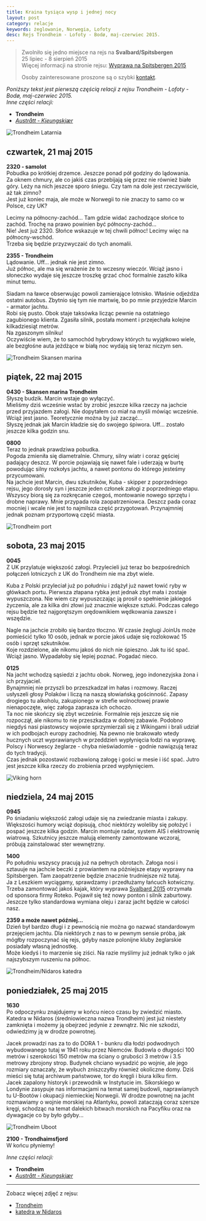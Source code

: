 ```yaml
---
title: Kraina tysiąca wysp i jednej nocy
layout: post
category: relacje
keywords: żeglowanie, Norwegia, Lofoty
desc: Rejs Trondheim - Lofoty - Bodø, maj-czerwiec 2015.
---
```


>  
> Zwolniło się jedno miejsce na rejs na **Svalbard/Spitsbergen**  
> 25 lipiec - 8 sierpień 2015   
> Więcej informacji na stronie rejsu: [Wyprawa na Spitsbergen 2015](/wyprawa-polonijna-na-spitsbergen-2015)  
>   
> Osoby zainteresowane proszone są o szybki [kontakt](/rejsy/rezerwacja.html).  
>  

*Poniższy tekst jest pierwszą częścią relacji z rejsu Trondheim - Lofoty - Bodø, maj-czerwiec 2015.*  
*Inne części relacji:*

* **Trondheim**
* *[Austrått - Kjeungskjær](/kraina-1000-wysp-i-1-nocy-cz2/)*

![Trondheim Latarnia](/img/2015/norwegia/trondheim-latarnia.jpg)

## czwartek, 21 maj 2015
**2320 - samolot**  
Pobudka po krótkiej drzemce. Jeszcze ponad pół godziny do lądowania.  
Za oknem chmury, ale co jakiś czas przebijają się przez nie również białe góry. Leży na nich jeszcze sporo śniegu. Czy tam na dole jest rzeczywiście, aż tak zimno?   
Jest już koniec maja, ale może w Norwegii to nie znaczy to samo co w Polsce, czy UK?  

Lecimy na północny-zachód... 
Tam gdzie widać zachodzące słońce to zachód. Trochę na prawo powinien być północny-zachód...   
Nie! Jest już 2320. Słońce wskazuje w tej chwili północ! Lecimy więc na północny-wschód.  
Trzeba się będzie przyzwyczaić do tych anomalii.

**2355 - Trondheim**  
Lądowanie. Uff... jednak nie jest zimno.  
Już północ, ale ma się wrażenie że to wczesny wieczór. Wciąż jasno i słoneczko wydaje się jeszcze troszkę grzać choć formalnie zaszło kilka minut temu.  

Siadam na ławce obserwując powoli zamierające lotnisko. Właśnie odjeżdża ostatni autobus. Zbytnio się tym nie martwię, bo po mnie przyjedzie Marcin - armator jachtu.  
Robi się pusto. Obok staje taksówka licząc pewnie na ostatniego zagubionego klienta. Zgasiła silnik, postała moment i przejechała kolejne kilkadziesiąt metrów.  
Na zgaszonym silniku!   
Oczywiście wiem, że to samochód hybrydowy których tu wyjątkowo wiele, ale bezgłośne auta jeżdżące w białą noc wydają się teraz niczym sen.   

![Trondheim Skansen marina](/img/2015/norwegia/trondheim-skansen-marina.jpg)

## piątek, 22 maj 2015
**0430 - Skansen marina Trondheim**  
Słyszę budzik. Marcin wstaje go wyłączyć.   
Mieliśmy dziś wcześnie wstać by zrobić jeszcze kilka rzeczy na jachcie przed przyjazdem załogi. Nie dopytałem co miał na myśli mówiąc wcześnie. Wciąż jest jasno. 
Teoretycznie można by już zacząć...  
Słyszę jednak jak Marcin kładzie się do swojego śpiwora. Uff... zostało jeszcze kilka godzin snu.

**0800**  
Teraz to jednak prawdziwa pobudka.   
Pogoda zmieniła się diametralnie. Chmury, silny wiatr i coraz gęściej padający deszcz. W porcie pojawiają się nawet fale i uderzają w burtę powodując silny rozkołys jachtu,
a nawet pontonu do którego jesteśmy przycumowani.  
Na jachcie jest Marcin, dwu szkutników, Kuba - skipper z poprzedniego rejsu, jego dorosły syn i jeszcze jeden członek załogi z poprzedniego etapu. 
Wszyscy biorą się za rozkręcanie czegoś, montowanie nowego sprzętu i drobne naprawy. Mnie przypada rola zaopatrzeniowca. Deszcz pada coraz mocniej 
i wcale nie jest to najmilsza część przygotowań. Przynajmniej jednak poznam przyportową część miasta.  

![Trondheim port](/img/2015/norwegia/trondheim-port.jpg)

## sobota, 23 maj 2015
**0045**  
Z UK przylatuje większość załogi. Przylecieli już teraz bo bezpośrednich połączeń lotniczych z UK do Trondheim nie ma zbyt wiele.   

Kuba z Polski przyleciał już po południu i zdążył już nawet łowić ryby w główkach portu. Pierwsza złapana rybka jest jednak zbyt mała i zostaje wypuszczona. 
Nie wiem czy wypuszczając ją prosił o spełnienie jakiegoś życzenia, ale za kilka dni złowi już znacznie większe sztuki. Podczas całego rejsu będzie też najgorętszym
orędownikiem wędkowania zawsze i wszędzie.  

Nagle na jachcie zrobiło się bardzo tłoczno. W czasie żeglugi JoinUs może pomieścić tylko 10 osób, jednak w porcie jakoś udaje się rozlokować 15 osób i sprzęt szkutników.   
Koje rozdzielone, ale nikomu jakoś do nich nie śpieszno. Jak tu iść spać. Wciąż jasno. Wypadałoby się lepiej poznać. Pogadać nieco.  

**0125**  
Na jacht wchodzą sąsiedzi z jachtu obok. Norweg, jego indonezyjska żona i ich przyjaciel.  
Bynajmniej nie przyszli bo przeszkadzał im hałas i rozmowy. Raczej usłyszeli głosy Polaków i liczą na naszą słowiańską gościnność. Zapasy drogiego tu alkoholu, 
zakupionego w strefie wolnocłowej prawie nienapoczęte, więc załoga zaprasza ich ochoczo.  
Ta noc nie skończy się zbyt wcześnie. Formalnie rejs jeszcze się nie rozpoczął, ale nikomu to nie przeszkadza w dobrej zabawie. Podobno niegdyś nasi piastowscy wojowie 
sprzymierzali się z Wikingami i brali udział w ich podbojach europy zachodniej. Na pewno nie brakowało wtedy hucznych uczt wyprawianych w przeddzień wypłynięcia łodzi 
na wyprawę. Polscy i Norwescy żeglarze - chyba nieświadomie - godnie nawiązują teraz do tych tradycji.    
Czas jednak pozostawić rozbawioną załogę i gości w mesie i iść spać. Jutro jest jeszcze kilka rzeczy do zrobienia przed wypłynięciem.

![Viking horn](/img/2015/norwegia/viking-horn.jpg)

## niedziela, 24 maj 2015
**0945**  
Po śniadaniu większość załogi udaje się na zwiedzanie miasta i zakupy. Większości humory wciąż dopisują, choć niektórzy woleliby się położyć i pospać jeszcze kilka godzin.
Marcin montuje radar, system AIS i elektrownię wiatrową. Szkutnicy jeszcze malują elementy zamontowane wczoraj, próbują zainstalować ster wewnętrzny.  

**1400**  
Po południu wszyscy pracują już na pełnych obrotach. Załoga nosi i sztauuje na jachcie beczki z prowiantem na późniejsze etapy wyprawy na Spitsbergen. 
Tam zaopatrzenie będzie znacznie trudniejsze niż tutaj.  
Ja z Leszkiem wyciągamy, sprawdzamy i przedłużamy łańcuch kotwiczny.
Trzeba zamontować jakoś kajak, który wyprawa [Svalbard 2015](http://svalbard.com.pl/) otrzymała od sponsora firmy Roteko. Pojawił się też nowy ponton i silnik zaburtowy.  
Jeszcze tylko standardowa wymiana oleju i zaraz jacht będzie w całości nasz.  

**2359 a może nawet później...**  
Dzień był bardzo długi i z pewnością nie można go nazwać standardowym przejęciem jachtu. Dla niektórych z nas to w pewnym sensie próba, jak mógłby rozpoczynać się rejs, 
gdyby nasze polonijne kluby żeglarskie posiadały własną jednostkę.   
Może kiedyś i to marzenie się ziści. Na razie myślimy już jednak tylko o jak najszybszym ruszeniu na północ.  

![Trondheim/Nidaros katedra](/img/2015/norwegia/trondheim-nidaros-katedra.jpg)

## poniedziałek, 25 maj 2015
**1630**  
Po odpoczynku znajdujemy w końcu nieco czasu by zwiedzić miasto.   
Katedra w Nidaros (średniowieczna nazwa Trondheim) jest już niestety zamknięta i możemy ją obejrzeć jedynie z zewnątrz. Nic nie szkodzi, odwiedzimy ją w drodze powrotnej.  
 
Jacek prowadzi nas za to do DORA 1 - bunkru dla łodzi podwodnych wybudowanego tutaj w 1941 roku przez Niemców. Budowla o długości 100 metrów i szerokości 150 metrów 
ma ściany o grubości 3 metrów i 3.5 metrowy zbrojony strop.
Budynek chciano wysadzić po wojnie, ale jego rozmiary oznaczały, że wybuch zniszczyłby również okoliczne domy. Dziś mieści się tutaj archiwum państwowe, tor do kręgli 
i biura kilku firm.  
Jacek zapalony historyk i przewodnik w Instytucie im. Sikorskiego w Londynie zasypuje nas informacjami na temat samej budowli, naprawianych tu U-Bootów 
i okupacji niemieckiej Norwegii. W drodze powrotnej na jacht rozmawiamy o wojnie morskiej na Atlantyku, powoli zataczają coraz szersze kręgi, 
schodząc na temat dalekich bitwach morskich na Pacyfiku oraz na dywagacje co by było gdyby...  

![Trondheim Uboot](/img/2015/norwegia/trondheim-uboot.jpg)

**2100 - Trondhaimsfjord**  
W końcu płyniemy!   


*Inne części relacji:*

* **Trondheim**
* *[Austrått - Kjeungskjær](/kraina-1000-wysp-i-1-nocy-cz2/)*

------------------------------------------------------------------------------------
Zobacz więcej zdjęć z rejsu:

* [Trondheim](https://www.facebook.com/media/set/?set=a.10152841999061820.1073741833.672761819&type=1&l=c675b28568)
* [katedra w Nidaros](https://www.facebook.com/media/set/?set=a.10152842008391820.1073741834.672761819&type=1&l=4b2e98a0f9)
